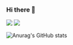 ### Hi there 👋

<!--
**jody816/jody816** is a ✨ _special_ ✨ repository because its `README.md` (this file) appears on your GitHub profile.

Here are some ideas to get you started:

- 🔭 I’m currently working on ...
- 🌱 I’m currently learning ...
- 👯 I’m looking to collaborate on ...
- 🤔 I’m looking for help with ...
- 💬 Ask me about ...
- 📫 How to reach me: ...
- 😄 Pronouns: ...
- ⚡ Fun fact: ...
-->

<a href="https://www.instagram.com/jody816/" target="_blank"><img src="https://img.shields.io/badge/jody816-E4405F?style=flat-square&logo=Instagram&logoColor=white"/></a>
<a href="mailto:jody816@naver.com"><img src="https://img.shields.io/badge/Mail-D14836?style=flat-square&logo=gmail&logoColor=white&link=mailto:jody816@naver.com"/></a>

![Anurag's GitHub stats](https://github-readme-stats.vercel.app/api?username=jody816&show_icons=true&theme=buefy)
